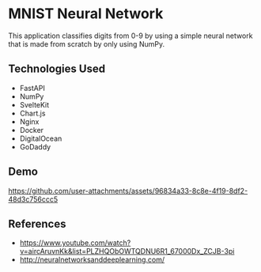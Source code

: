 # MNIST Neural Network
This application classifies digits from 0-9 by using a simple neural network that is made from scratch by only using NumPy.

## Technologies Used
- FastAPI
- NumPy
- SvelteKit
- Chart.js
- Nginx
- Docker
- DigitalOcean
- GoDaddy

## Demo

https://github.com/user-attachments/assets/96834a33-8c8e-4f19-8df2-48d3c756ccc5

## References

- https://www.youtube.com/watch?v=aircAruvnKk&list=PLZHQObOWTQDNU6R1_67000Dx_ZCJB-3pi
- http://neuralnetworksanddeeplearning.com/
